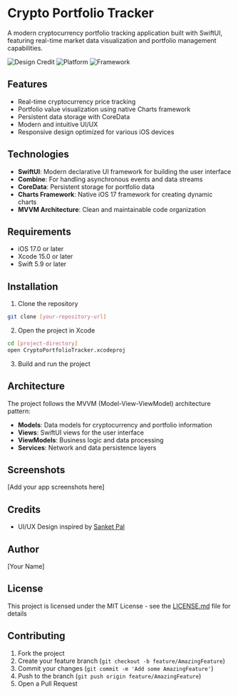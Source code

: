 # Crypto Portfolio Tracker

A modern cryptocurrency portfolio tracking application built with SwiftUI, featuring real-time market data visualization and portfolio management capabilities.

![Design Credit](https://img.shields.io/badge/Design-Sanket%20Pal-blue)
![Platform](https://img.shields.io/badge/Platform-iOS%2017-orange)
![Framework](https://img.shields.io/badge/Framework-SwiftUI-red)

## Features

- Real-time cryptocurrency price tracking
- Portfolio value visualization using native Charts framework
- Persistent data storage with CoreData
- Modern and intuitive UI/UX
- Responsive design optimized for various iOS devices

## Technologies

- **SwiftUI**: Modern declarative UI framework for building the user interface
- **Combine**: For handling asynchronous events and data streams
- **CoreData**: Persistent storage for portfolio data
- **Charts Framework**: Native iOS 17 framework for creating dynamic charts
- **MVVM Architecture**: Clean and maintainable code organization

## Requirements

- iOS 17.0 or later
- Xcode 15.0 or later
- Swift 5.9 or later

## Installation

1. Clone the repository
```bash
git clone [your-repository-url]
```

2. Open the project in Xcode
```bash
cd [project-directory]
open CryptoPortfolioTracker.xcodeproj
```

3. Build and run the project

## Architecture

The project follows the MVVM (Model-View-ViewModel) architecture pattern:

- **Models**: Data models for cryptocurrency and portfolio information
- **Views**: SwiftUI views for the user interface
- **ViewModels**: Business logic and data processing
- **Services**: Network and data persistence layers

## Screenshots

[Add your app screenshots here]

## Credits

- UI/UX Design inspired by [Sanket Pal](https://dribbble.com/shots/18017895-Crypto-market-watch-App)

## Author

[Your Name]

## License

This project is licensed under the MIT License - see the [LICENSE.md](LICENSE.md) file for details

## Contributing

1. Fork the project
2. Create your feature branch (`git checkout -b feature/AmazingFeature`)
3. Commit your changes (`git commit -m 'Add some AmazingFeature'`)
4. Push to the branch (`git push origin feature/AmazingFeature`)
5. Open a Pull Request
